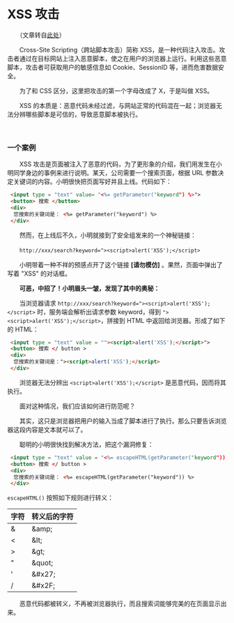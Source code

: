 # XSS 攻击

　　（文章转自[此处](https://www.freebuf.com/articles/web/185654.html)）
  
　　Cross-Site Scripting（跨站脚本攻击）简称 XSS，是一种代码注入攻击。攻击者通过在目标网站上注入恶意脚本，使之在用户的浏览器上运行。利用这些恶意脚本，攻击者可获取用户的敏感信息如 Cookie、SessionID 等，进而危害数据安全。

　　为了和 CSS 区分，这里把攻击的第一个字母改成了 X，于是叫做 XSS。

　　XSS 的本质是：恶意代码未经过滤，与网站正常的代码混在一起；浏览器无法分辨哪些脚本是可信的，导致恶意脚本被执行。
  
  <br>
  
### 一个案例
　　XSS 攻击是页面被注入了恶意的代码，为了更形象的介绍，我们用发生在小明同学身边的事例来进行说明。某天，公司需要一个搜索页面，根据 URL 参数决定关键词的内容。小明很快把页面写好并且上线。代码如下：
```html
 <input type = "text" value= "<%= getParameter("keyword") %>">
 <button> 搜索 </button> 
 <div> 
  您搜索的关键词是： <%= getParameter("keyword") %> 
 </div> 
```
　　然而，在上线后不久，小明就接到了安全组发来的一个神秘链接：

　　`http://xxx/search?keyword="><script>alert('XSS');</script>`

　　小明带着一种不祥的预感点开了这个链接 **[请勿模仿]** 。果然，页面中弹出了写着 "XSS" 的对话框。

　　**可恶，中招了！小明眉头一皱，发现了其中的奥秘：**
  
　　当浏览器请求 `http://xxx/search?keyword="><script>alert('XSS');</script>` 时，服务端会解析出请求参数 keyword，得到 `"><script>alert('XSS');</script>`，拼接到 HTML 中返回给浏览器。形成了如下的 HTML：
```html
 <input type = "text" value = ""><script>alert('XSS');</script>">
 <button> 搜索 </ button > 
 <div> 
  您搜索的关键词是："><script>alert('XSS');</script> 
 </div> 
```

　　浏览器无法分辨出 `<script>alert('XSS');</script>` 是恶意代码，因而将其执行。

　　面对这种情况，我们应该如何进行防范呢？

　　其实，这只是浏览器把用户的输入当成了脚本进行了执行。那么只要告诉浏览器这段内容是文本就可以了。

　　聪明的小明很快找到解决方法，把这个漏洞修复：
```html
 <input type = "text" value = "<%= escapeHTML(getParameter("keyword")) %> ">
 <button> 搜索 </ button > 
 <div> 
  您搜索的关键词是： <%= escapeHTML(getParameter("keyword")) %> 
 </div> 
```
`escapeHTML()` 按照如下规则进行转义：

|字符|转义后的字符| 
|-|-| 
|&|\&amp;| 
|<|\&lt;| 
|>|\&gt;| 
|"|\&quot;| 
|'|\&#x27;| 
|/|\&#x2F;|

　　恶意代码都被转义，不再被浏览器执行，而且搜索词能够完美的在页面显示出来。

